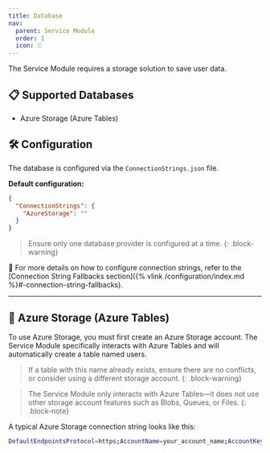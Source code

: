 ```yaml
---
title: Database
nav:
  parent: Service Module
  order: 1
  icon: 🗄️
---
```


The Service Module requires a storage solution to save user data.

## 📋 Supported Databases
- Azure Storage (Azure Tables)

## 🛠️ Configuration
The database is configured via the `ConnectionStrings.json` file.

**Default configuration:**
```json
{
  "ConnectionStrings": {
    "AzureStorage": ""
  }
}
```

> Ensure only one database provider is configured at a time.
{: .block-warning}

🔗 For more details on how to configure connection strings, refer to the [Connection String Fallbacks section]({% vlink /configuration/index.md %}#-connection-string-fallbacks).

---

## 🏢 Azure Storage (Azure Tables)
To use Azure Storage, you must first create an Azure Storage account. The Service Module specifically interacts with Azure Tables and will automatically create a table named users.

> If a table with this name already exists, ensure there are no conflicts, or consider using a different storage account.
{: .block-warning}

> The Service Module only interacts with Azure Tables—it does not use other storage account features such as Blobs, Queues, or Files.
{: .block-note}

A typical Azure Storage connection string looks like this:
```bash
DefaultEndpointsProtocol=https;AccountName=your_account_name;AccountKey=your_account_key;TableEndpoint=https://your_account_name.table.core.windows.net/;
```
